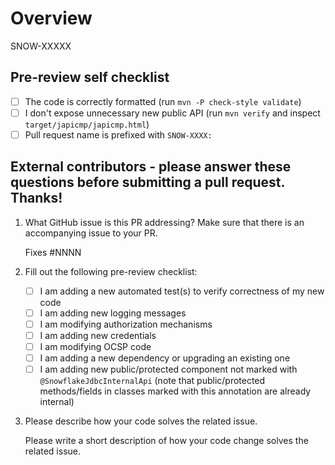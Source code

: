 # Overview

SNOW-XXXXX

## Pre-review self checklist
- [ ] The code is correctly formatted (run `mvn -P check-style validate`)
- [ ] I don't expose unnecessary new public API (run `mvn verify` and inspect `target/japicmp/japicmp.html`)
- [ ] Pull request name is prefixed with `SNOW-XXXX: `

## External contributors - please answer these questions before submitting a pull request. Thanks!

1. What GitHub issue is this PR addressing? Make sure that there is an accompanying issue to your PR.

   Fixes #NNNN 


2. Fill out the following pre-review checklist:

   - [ ] I am adding a new automated test(s) to verify correctness of my new code
   - [ ] I am adding new logging messages
   - [ ] I am modifying authorization mechanisms
   - [ ] I am adding new credentials
   - [ ] I am modifying OCSP code
   - [ ] I am adding a new dependency or upgrading an existing one
   - [ ] I am adding new public/protected component not marked with `@SnowflakeJdbcInternalApi` (note that public/protected methods/fields in classes marked with this annotation are already internal)

3. Please describe how your code solves the related issue.

   Please write a short description of how your code change solves the related issue.
